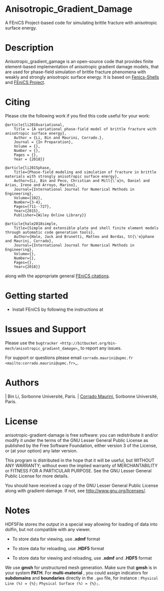 # Anisotropic_Gradient_Damage #
A FEniCS Project-based code for simulating brittle fracture with anisotropic surface energy.

# Description #
Anisotropic_gradient_gamage is an open-source code that provides finite element-based
implementation of anisotropic gradient damage models, that are used for phase-field
simulation of brittle fracture phenomena with weakly and strongly anisotropic surface energy.
It is based on [Fenics-Shells](https://bitbucket.org/unilucompmech/fenics-shells/src/master/) and [FEniCS Project](http://fenicsproject.org).

# Citing #
Please cite the following work if you find this code useful for your work:

    @article{li2018variational,
	    Title = {A variational phase-field model of brittle fracture with anisotropic surface energy},
        Author = {Li, Bin and Maurini, Corrado.},
		Journal = {In Preparation},
        Volume = {},
        Number = {},
        Pages = {},
        Year = {2018}}

	@article{li2015phase,
  		Title={Phase-field modeling and simulation of fracture in brittle materials with strongly anisotropic surface energy},
  		Author={Li, Bin and Peco, Christian and Mill{\'a}n, Daniel and Arias, Irene and Arroyo, Marino},
  		Journal={International Journal for Numerical Methods in Engineering},
  		Volume={102},
  		Number={3-4},
  		Pages={711--727},
  		Year={2015},
  		Publisher={Wiley Online Library}}
        
    @article{hale2018simple,
        Title={Simple and extensible plate and shell finite element models through automatic code generation tools},
        Author={Hale, Jack and Brunetti, Matteo and Bordas, St{\'e}phane and Maurini, Corrado},
        Journal={International Journal for Numerical Methods in Engineering},
  		Volume={},
  		Number={},
  		Pages={},
        Year={2018}}
along with the appropriate general [FEniCS citations](http://fenicsproject.org/citing).

# Getting started #
*  Install FEniCS by following the instructions at

Issues and Support
==================

Please use the `bugtracker <http://bitbucket.org/bin-mech/anisotropic_gradient_damage>`_
to report any issues.

For support or questions please email `corrado.maurini@upmc.fr <mailto:corrado.maurini@upmc.fr>`_.

# Authors #
| Bin Li, Sorbonne Université, Paris.
| [Corrado Maurini](http://www.lmm.jussieu.fr/~corrado/), Sorbonne Université, Paris.


# License #
anisotropic-gradient-damage is free software: you can redistribute it and/or
modify it under the terms of the GNU Lesser General Public License as published
by the Free Software Foundation, either version 3 of the License, or (at your
option) any later version.

This program is distributed in the hope that it will be useful, but WITHOUT ANY
WARRANTY; without even the implied warranty of MERCHANTABILITY or FITNESS FOR A
PARTICULAR PURPOSE.  See the GNU Lesser General Public License for more
details.

You should have received a copy of the GNU Lesser General Public License along
with gradient-damage.  If not, see http://www.gnu.org/licenses/.

# Notes #
HDF5File stores the output in a special way allowing for loading of data into dolfin,
but not compatible with any viewer.

* To store data for viewing, use **.xdmf** format

* To store data for reloading, use **.HDF5** format

* To store data for viewing and reloading, use **.xdmf** and **.HDF5** format

We use **gmsh** for unstructured mesh generation. Make sure that **gmsh** is in your system **PATH**.
For **multi-material** , you could assign indicators for **subdomains** and **boundaries** directly in 
the ``.geo`` file, for instance :
``Physical Line (%) = {%};``
``Physical Surface (%) = {%};``.